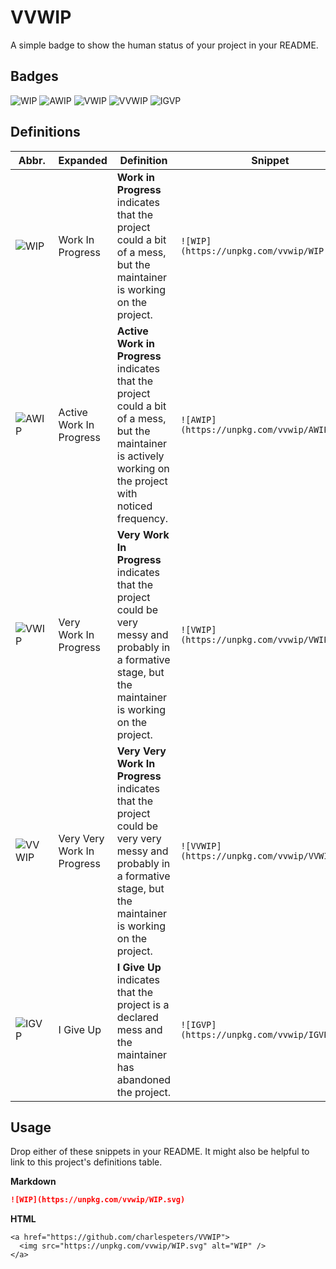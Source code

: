 # VVWIP

A simple badge to show the human status of your project in your README.

## Badges
![WIP](https://unpkg.com/vvwip/WIP.svg)
![AWIP](https://unpkg.com/vvwip/AWIP.svg)
![VWIP](https://unpkg.com/vvwip/VWIP.svg)
![VVWIP](https://unpkg.com/vvwip/VVWIP.svg)
![IGVP](https://unpkg.com/vvwip/IGVP.svg)

## Definitions

| Abbr.  | Expanded                   | Definition                        | Snippet         |
|--------|----------------------------|-----------------------------------|-----------------|
| ![WIP](https://unpkg.com/vvwip/WIP.svg) | Work In Progress           | **Work in Progress** indicates that the project could a bit of a mess, but the maintainer is working on the project. | `![WIP](https://unpkg.com/vvwip/WIP.svg)`   |
| ![AWIP](https://unpkg.com/vvwip/AWIP.svg) | Active Work In Progress    | **Active Work in Progress** indicates that the project could a bit of a mess, but the maintainer is actively working on the project with noticed frequency. | `![AWIP](https://unpkg.com/vvwip/AWIP.svg)`  |
| ![VWIP](https://unpkg.com/vvwip/VWIP.svg) | Very Work In Progress      | **Very Work In Progress** indicates that the project could be very messy and probably in a formative stage, but the maintainer is working on the project. | `![VWIP](https://unpkg.com/vvwip/VWIP.svg)`  |
| ![VVWIP](https://unpkg.com/vvwip/VVWIP.svg) | Very Very Work In Progress | **Very Very Work In Progress** indicates that the project could be very very messy and probably in a formative stage, but the maintainer is working on the project. | `![VVWIP](https://unpkg.com/vvwip/VVWIP.svg)` |
| ![IGVP](https://unpkg.com/vvwip/IGVP.svg)   | I Give Up                  | **I Give Up** indicates that the project is a declared mess and the maintainer has abandoned the project. | `![IGVP](https://unpkg.com/vvwip/IGVP.svg)`  |


## Usage

Drop either of these snippets in your README. It might also be helpful to link to this project's definitions table.

**Markdown**

```markdown
![WIP](https://unpkg.com/vvwip/WIP.svg)
```

**HTML**

```markup
<a href="https://github.com/charlespeters/VVWIP">
  <img src="https://unpkg.com/vvwip/WIP.svg" alt="WIP" />
</a>
```
